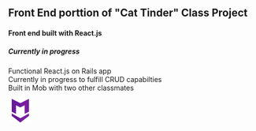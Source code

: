 ## Front End porttion of "Cat Tinder" Class Project

#### Front end built with React.js
##### Currently in progress


Functional React.js on Rails app  
Currently in progress to fulfill CRUD capabilties  
Built in Mob with two other classmates  

![Project Preview](https://github.com/adam-p/markdown-here/raw/master/src/common/images/icon48.png "Cat Tinder")  

